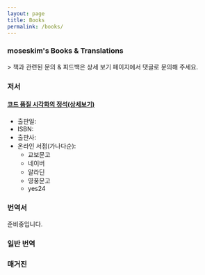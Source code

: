 ```yaml
---
layout: page
title: Books
permalink: /books/
---
```


<h3>moseskim's Books & Translations</h3>
> 책과 관련된 문의 & 피드백은 상세 보기 페이지에서 댓글로 문의해 주세요.

<h3>저서</h3>

#### [코드 품질 시각화의 정석(상세보기)](/books/code-quality-visualization)
- 출판일:
- ISBN:
- 출판사:
- 온라인 서점(가나다순):
  - 교보문고
  - 네이버
  - 알라딘
  - 영풍문고
  - yes24

### 번역서
준비중입니다.

### 일반 번역

### 매거진
